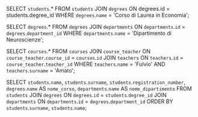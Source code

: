 <!-- Selezionare tutti gli studenti iscritti al Corso di Laurea in Economia -->
SELECT `students`.* 
FROM `students` 
JOIN `degrees` ON degrees.id = students.degree_id
WHERE `degrees`.`name` = 'Corso di Laurea in Economia';

<!-- Selezionare tutti i Corsi di Laurea del Dipartimento di Neuroscienze -->
SELECT `degrees`.*
FROM `degrees`
JOIN `departments` ON `departments`.`id` = `degrees`.`department_id`
WHERE `departments`.`name` = 'Dipartimento di Neuroscienze';

<!-- Selezionare tutti i corsi in cui insegna Fulvio Amato (id=44) -->
SELECT `courses`.*
FROM `courses`
JOIN `course_teacher` ON `course_teacher`.`course_id` = `courses`.`id`
JOIN `teachers` ON `teachers`.`id` = `course_teacher`.`teacher_id`
WHERE `teachers`.`name` = 'Fulvio' AND `teachers`.`surname` = 'Amato';

<!-- Selezionare tutti gli studenti con i dati relativi al corso di laurea a cui sono iscritti e il relativo dipartimento, in ordine alfabetico per cognome e nome -->
SELECT `students`.`name`, `students`.`surname`, `students`.`registration_number`, 
       `degrees`.`name` AS `nome_corso`, `departments`.`name` AS `nome_dipartimento`
FROM `students`
JOIN `degrees` ON `degrees`.`id` = `students`.`degree_id`
JOIN `departments` ON `departments`.`id` = `degrees`.`department_id`
ORDER BY `students`.`surname`, `students`.`name`;

<!-- Selezionare tutti i corsi di laurea con i relativi corsi e insegnanti -->

<!-- Selezionare tutti i docenti che insegnano nel Dipartimento di Matematica (54) -->
